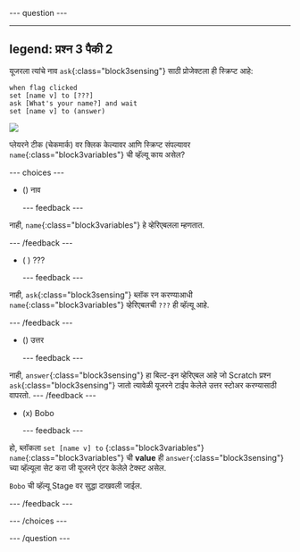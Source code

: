 
--- question ---

---
legend: प्रश्न 3 पैकी 2
---

यूजरला त्यांचे नाव `ask`{:class="block3sensing"} साठी प्रोजेक्टला ही स्क्रिप्ट आहे:

```blocks3
when flag clicked
set [name v] to [???] 
ask [What's your name?] and wait 
set [name v] to (answer)
```

![](images/q1-chatbot.png)

प्लेयरने टीक (चेकमार्क) वर क्लिक केल्यावर आणि स्क्रिप्ट संपल्यावर `name`{:class="block3variables"} ची व्हॅल्यू काय असेल?

--- choices ---

- () नाव

  --- feedback ---

नाही, `name`{:class="block3variables"} हे व्हेरिएबलला म्हणतात.

  --- /feedback ---

- ( ) ???

  --- feedback ---

नाही, `ask`{:class="block3sensing"} ब्लॉक रन करण्याआधी `name`{:class="block3variables"} व्हेरिएबलची `???` ही व्हॅल्यू आहे.

  --- /feedback ---

- () उत्तर

  --- feedback ---

नाही, `answer`{:class="block3sensing"} हा बिल्ट-इन व्हेरिएबल आहे जो Scratch प्रश्न `ask`{:class="block3sensing"} जातो त्यावेळी यूजरने टाईप केलेले उत्तर स्टोअर करण्यासाठी वापरतो. --- /feedback ---

- (x) Bobo

  --- feedback ---

हो, ब्लॉकला `set [name v] to` {:class="block3variables"} `name`{:class="block3variables"} ची **value** ही `answer`{:class="block3sensing"} च्या व्हॅल्यूला सेट करा जी यूजरने एंटर केलेले टेक्स्ट असेल.

`Bobo` ची व्हॅल्यू Stage वर सुद्धा दाखवली जाईल.

  --- /feedback ---

--- /choices ---

--- /question ---
